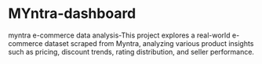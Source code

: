# MYntra-dashboard
myntra e-commerce data analysis-This project explores a real-world e-commerce dataset scraped from Myntra, analyzing various product insights such as pricing, discount trends, rating distribution, and seller performance.
